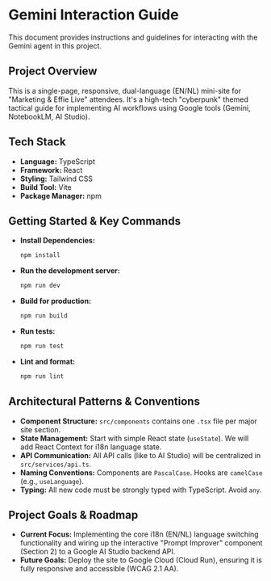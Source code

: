 # Gemini Interaction Guide

This document provides instructions and guidelines for interacting with the Gemini agent in this project.

## Project Overview

This is a single-page, responsive, dual-language (EN/NL) mini-site for "Marketing & Effie Live" attendees. It's a high-tech "cyberpunk" themed tactical guide for implementing AI workflows using Google tools (Gemini, NotebookLM, AI Studio).

## Tech Stack

* **Language:** TypeScript
* **Framework:** React
* **Styling:** Tailwind CSS
* **Build Tool:** Vite
* **Package Manager:** npm

## Getting Started & Key Commands

* **Install Dependencies:**
    ```bash
    npm install
    ```
* **Run the development server:**
    ```bash
    npm run dev
    ```
* **Build for production:**
    ```bash
    npm run build
    ```
* **Run tests:**
    ```bash
    npm run test
    ```
* **Lint and format:**
    ```bash
    npm run lint
    ```

## Architectural Patterns & Conventions

* **Component Structure:** `src/components` contains one `.tsx` file per major site section.
* **State Management:** Start with simple React state (`useState`). We will add React Context for i18n language state.
* **API Communication:** All API calls (like to AI Studio) will be centralized in `src/services/api.ts`.
* **Naming Conventions:** Components are `PascalCase`. Hooks are `camelCase` (e.g., `useLanguage`).
* **Typing:** All new code must be strongly typed with TypeScript. Avoid `any`.

## Project Goals & Roadmap

* **Current Focus:** Implementing the core i18n (EN/NL) language switching functionality and wiring up the interactive "Prompt Improver" component (Section 2) to a Google AI Studio backend API.
* **Future Goals:** Deploy the site to Google Cloud (Cloud Run), ensuring it is fully responsive and accessible (WCAG 2.1 AA).